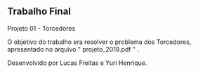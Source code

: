 ## Trabalho Final 

Projeto 01 - Torcedores

O objetivo do trabalho era resolver o problema dos Torcedores, apresentado no arquivo " projeto_2019.pdf " . 

Desenvolvido por Lucas Freitas e Yuri Henrique. 
